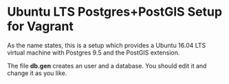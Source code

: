 # Ubuntu LTS Postgres+PostGIS Setup for Vagrant

As the name states, this is a setup which provides a Ubuntu 16.04 LTS virtual machine with Postgres 9.5 and the PostGIS extension.

The file **db.gen** creates an user and a database. You should edit it and change it as you like.
